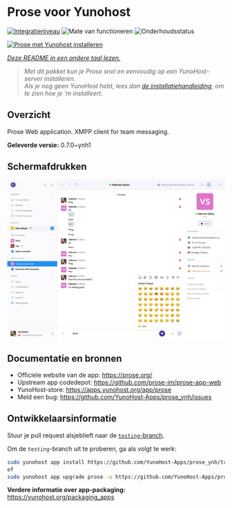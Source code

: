<!--
NB: Deze README is automatisch gegenereerd door <https://github.com/YunoHost/apps/tree/master/tools/readme_generator>
Hij mag NIET handmatig aangepast worden.
-->

# Prose voor Yunohost

[![Integratieniveau](https://apps.yunohost.org/badge/integration/prose)](https://ci-apps.yunohost.org/ci/apps/prose/)
![Mate van functioneren](https://apps.yunohost.org/badge/state/prose)
![Onderhoudsstatus](https://apps.yunohost.org/badge/maintained/prose)

[![Prose met Yunohost installeren](https://install-app.yunohost.org/install-with-yunohost.svg)](https://install-app.yunohost.org/?app=prose)

*[Deze README in een andere taal lezen.](./ALL_README.md)*

> *Met dit pakket kun je Prose snel en eenvoudig op een YunoHost-server installeren.*  
> *Als je nog geen YunoHost hebt, lees dan [de installatiehandleiding](https://yunohost.org/install), om te zien hoe je 'm installeert.*

## Overzicht

Prose Web application. XMPP client for team messaging.

**Geleverde versie:** 0.7.0~ynh1

## Schermafdrukken

![Schermafdrukken van Prose](./doc/screenshots/screenshot.jpg)

## Documentatie en bronnen

- Officiele website van de app: <https://prose.org/>
- Upstream app codedepot: <https://github.com/prose-im/prose-app-web>
- YunoHost-store: <https://apps.yunohost.org/app/prose>
- Meld een bug: <https://github.com/YunoHost-Apps/prose_ynh/issues>

## Ontwikkelaarsinformatie

Stuur je pull request alsjeblieft naar de [`testing`-branch](https://github.com/YunoHost-Apps/prose_ynh/tree/testing).

Om de `testing`-branch uit te proberen, ga als volgt te werk:

```bash
sudo yunohost app install https://github.com/YunoHost-Apps/prose_ynh/tree/testing --debug
of
sudo yunohost app upgrade prose -u https://github.com/YunoHost-Apps/prose_ynh/tree/testing --debug
```

**Verdere informatie over app-packaging:** <https://yunohost.org/packaging_apps>
